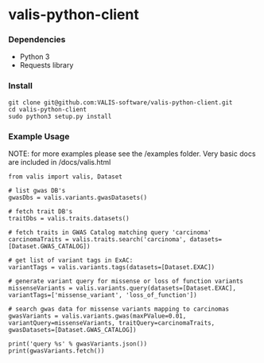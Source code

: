 
# valis-python-client

### Dependencies
* Python 3
* Requests library

### Install

```
git clone git@github.com:VALIS-software/valis-python-client.git
cd valis-python-client
sudo python3 setup.py install
```

### Example Usage
NOTE: for more examples please see the /examples folder. Very basic docs are included in /docs/valis.html
```
from valis import valis, Dataset

# list gwas DB's
gwasDbs = valis.variants.gwasDatasets()

# fetch trait DB's
traitDbs = valis.traits.datasets()

# fetch traits in GWAS Catalog matching query 'carcinoma'
carcinomaTraits = valis.traits.search('carcinoma', datasets=[Dataset.GWAS_CATALOG])

# get list of variant tags in ExAC:
variantTags = valis.variants.tags(datasets=[Dataset.EXAC])

# generate variant query for missense or loss of function variants
missenseVariants = valis.variants.query(datasets=[Dataset.EXAC], variantTags=['missense_variant', 'loss_of_function'])

# search gwas data for missense variants mapping to carcinomas
gwasVariants = valis.variants.gwas(maxPValue=0.01, variantQuery=missenseVariants, traitQuery=carcinomaTraits, gwasDatasets=[Dataset.GWAS_CATALOG])

print('query %s' % gwasVariants.json())
print(gwasVariants.fetch())

```
